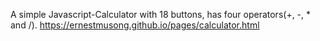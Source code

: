  A simple Javascript-Calculator with 18 buttons, has four operators(+, -, * and /).
https://ernestmusong.github.io/pages/calculator.html
